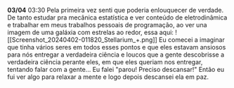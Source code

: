 **03/04**
	03:30
		Pela primeira vez senti que poderia enlouquecer de verdade. De tanto estudar pra mecânica estatística e ver conteúdo de eletrodinâmica e trabalhar em meus trabalhos pessoais de programação, ao ver una imagem de uma galáxia com estrelas ao redor, essa aqui:
		![[Screenshot_20240402-011820_Stellarium_+.png]]
		Eu comecei a imaginar que tinha vários seres em todos esses pontos e que eles estavam ansiosos para nós entregar a verdadeira ciência e loucos que a gente descobrisse a verdadeira ciência perante eles, em que eles queriam nos entregar, tentando falar com a gente... Eu falei "parou! Preciso descansar!" Então eu fui ver algo para relaxar a mente e logo depois descansei ela em paz.